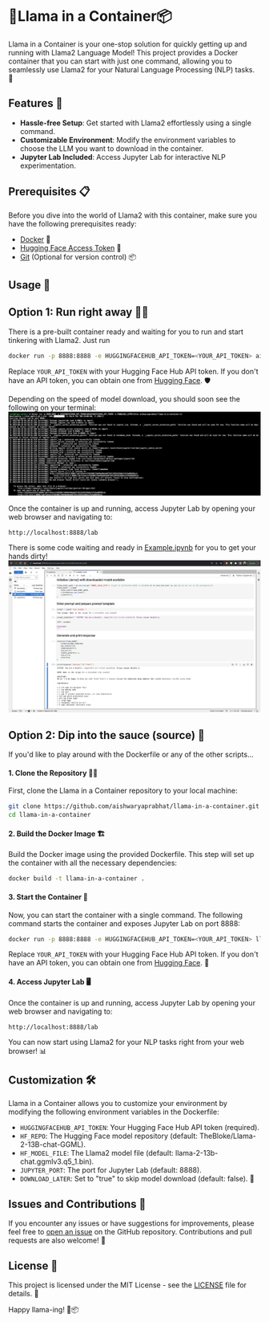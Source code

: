 # 🦙Llama in a Container📦

Llama in a Container is your one-stop solution for quickly getting up and running with Llama2 Language Model! This project provides a Docker container that you can start with just one command, allowing you to seamlessly use Llama2 for your Natural Language Processing (NLP) tasks. 🚀

## Features 🌟

- **Hassle-free Setup**: Get started with Llama2 effortlessly using a single command.
- **Customizable Environment**: Modify the environment variables to choose the LLM you want to download in the container.
- **Jupyter Lab Included**: Access Jupyter Lab for interactive NLP experimentation.

## Prerequisites 📋

Before you dive into the world of Llama2 with this container, make sure you have the following prerequisites ready:

- [Docker](https://www.docker.com/get-started) 🐳
- [Hugging Face Access Token](https://huggingface.co/docs/hub/security-tokens) 🔐
- [Git](https://git-scm.com/book/en/v2/Getting-Started-Installing-Git) (Optional for version control) 📦

## Usage 🚀

## Option 1: Run right away 🏃‍♂️ 
There is a pre-built container ready and waiting for you to run and start tinkering with Llama2. Just run

```bash
docker run -p 8888:8888 -e HUGGINGFACEHUB_API_TOKEN=<YOUR_API_TOKEN> aishwaryaprabhat/llama-in-a-container:v1
```

Replace `YOUR_API_TOKEN` with your Hugging Face Hub API token. If you don't have an API token, you can obtain one from [Hugging Face](https://huggingface.co/docs/hub/security-tokens). 🛡️

Depending on the speed of model download, you should soon see the following on your terminal:
![](assets/docker_command.png)

Once the container is up and running, access Jupyter Lab by opening your web browser and navigating to:

```
http://localhost:8888/lab
```
There is some code waiting and ready in [Example.ipynb](Example.ipynb) for you to get your hands dirty!
![](assets/notebook.png)
## Option 2: Dip into the sauce (source) 🥫
If you'd like to play around with the Dockerfile or any of the other scripts...

#### 1. Clone the Repository 🧑‍💻

First, clone the Llama in a Container repository to your local machine:

```bash
git clone https://github.com/aishwaryaprabhat/llama-in-a-container.git
cd llama-in-a-container
```

#### 2. Build the Docker Image 🏗️

Build the Docker image using the provided Dockerfile. This step will set up the container with all the necessary dependencies:

```bash
docker build -t llama-in-a-container .
```

#### 3. Start the Container 🚢

Now, you can start the container with a single command. The following command starts the container and exposes Jupyter Lab on port 8888:

```bash
docker run -p 8888:8888 -e HUGGINGFACEHUB_API_TOKEN=<YOUR_API_TOKEN> llama-in-a-container
```

Replace `YOUR_API_TOKEN` with your Hugging Face Hub API token. If you don't have an API token, you can obtain one from [Hugging Face](https://huggingface.co/docs/hub/security-tokens). 🔑

#### 4. Access Jupyter Lab 🖥️

Once the container is up and running, access Jupyter Lab by opening your web browser and navigating to:

```
http://localhost:8888/lab
```

You can now start using Llama2 for your NLP tasks right from your web browser! 📊

## Customization 🛠️

Llama in a Container allows you to customize your environment by modifying the following environment variables in the Dockerfile:

- `HUGGINGFACEHUB_API_TOKEN`: Your Hugging Face Hub API token (required).
- `HF_REPO`: The Hugging Face model repository (default: TheBloke/Llama-2-13B-chat-GGML).
- `HF_MODEL_FILE`: The Llama2 model file (default: llama-2-13b-chat.ggmlv3.q5_1.bin).
- `JUPYTER_PORT`: The port for Jupyter Lab (default: 8888).
- `DOWNLOAD_LATER`: Set to "true" to skip model download (default: false). 🔄

## Issues and Contributions 🤝

If you encounter any issues or have suggestions for improvements, please feel free to [open an issue](https://github.com/aishwaryaprabhat/llama-in-a-container/issues) on the GitHub repository. Contributions and pull requests are also welcome! 🙌

## License 📄

This project is licensed under the MIT License - see the [LICENSE](LICENSE) file for details. 📜

Happy llama-ing! 🦙📦